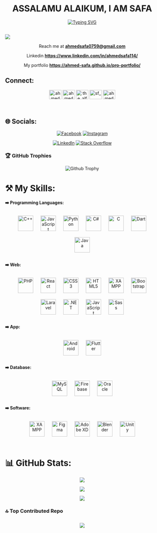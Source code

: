 <h1 align="center">ASSALAMU ALAIKUM, I AM SAFA</h1>
<div align="center">
<a href="https://git.io/typing-svg"><img src="https://readme-typing-svg.demolab.com?font=Fira+Code&weight=500&size=18&pause=1000&color=6C1599&center=true&vCenter=true&random=false&width=435&lines=An+Engineer%2C+A+Programmer;A+Learner%2C+A+Problem+Solver" alt="Typing SVG" /></a>
</div>

<br/>

[![](https://visitcount.itsvg.in/api?id=ahmed-safa&icon=9&color=5)](https://visitcount.itsvg.in)

<div align = "center">

Reach me at **ahmedsafa0759@gmail.com**
 
Linkedin **https://www.linkedin.com/in/ahmedsafa114/** 

My portfolio **https://ahmed-safa.github.io/pro-portfolio/**

</div>    

## Connect:

<p align="center">
<a href="https://www.linkedin.com/in/ahmedsafa114/" target="_blank"><img align="center" src="https://raw.githubusercontent.com/rahuldkjain/github-profile-readme-generator/master/src/images/icons/Social/linked-in-alt.svg" alt="ahmed nut e safa" height="30" width="40" /></a>
<a href="https://www.kaggle.com/ahmednuresafa" target="_blank"><img align="center" src="https://raw.githubusercontent.com/rahuldkjain/github-profile-readme-generator/master/src/images/icons/Social/kaggle.svg" alt="ahmed nur e safa" height="30" width="40" /></a>
<a href="https://www.codechef.com/users/the_alfa_14" target="_blank"><img align="center" src="https://cdn.jsdelivr.net/npm/simple-icons@3.1.0/icons/codechef.svg" alt="the_alfa_14" height="30" width="40" /></a>
<a href="https://codeforces.com/profile/SF___" target="_blank"><img align="center" src="https://raw.githubusercontent.com/rahuldkjain/github-profile-readme-generator/master/src/images/icons/Social/codeforces.svg" alt="sf__" height="30" width="40" /></a>
<a href="https://leetcode.com/u/Ahmed_Nur_E_Safa/" target="_blank"><img align="center" src="https://raw.githubusercontent.com/rahuldkjain/github-profile-readme-generator/master/src/images/icons/Social/leet-code.svg" alt="ahmed nur e safa" height="30" width="40" /></a>
</p>

<br/>


## 🌐 Socials:

<div align = "center">
 
[![Facebook](https://img.shields.io/badge/Facebook-%231877F2.svg?logo=Facebook&logoColor=white)](https://www.facebook.com/profile.php?id=100079941048298&mibextid=ZbWKwL) [![Instagram](https://img.shields.io/badge/Instagram-%23E4405F.svg?logo=Instagram&logoColor=white)](https://www.instagram.com/ahmed__s_f_?fbclid=IwAR2sMdf3Orvj15zshGxB-TQ29lQFf3NHX4flezwrJTwC8xyen-aGYhaM29s) 

[![LinkedIn](https://img.shields.io/badge/LinkedIn-%230077B5.svg?logo=linkedin&logoColor=white)](https://www.linkedin.com/in/ahmedsafa114/) [![Stack Overflow](https://img.shields.io/badge/-Stackoverflow-FE7A16?logo=stack-overflow&logoColor=white)](https://stackoverflow.com/users/22310673/ahmed-ne-safa)

</div>

### 🏆 GitHub Trophies

<div align = "center">

![Github Trophy](https://github-profile-trophy.vercel.app/?username=ahmed-safa&theme=discord&row=1&column=7)

</div>


# ⚒️ My Skills:

#### ➡️ Programming Languages:

<div align="center">  
<a href="https://www.cplusplus.com/" target="_blank"><img style="margin: 10px" src="https://profilinator.rishav.dev/skills-assets/cplusplus-original.svg" alt="C++" height="50" /></a>  
<a href="https://www.javascript.com/" target="_blank"><img style="margin: 10px" src="https://profilinator.rishav.dev/skills-assets/javascript-original.svg" alt="JavaScript" height="50" /></a>  
<a href="https://www.python.org/" target="_blank"><img style="margin: 10px" src="https://profilinator.rishav.dev/skills-assets/python-original.svg" alt="Python" height="50" /></a>  
<a href="https://docs.microsoft.com/en-us/dotnet/csharp/" target="_blank"><img style="margin: 10px" src="https://profilinator.rishav.dev/skills-assets/csharp-original.svg" alt="C#" height="50" /></a>  
<a href="https://www.cprogramming.com/" target="_blank"><img style="margin: 10px" src="https://profilinator.rishav.dev/skills-assets/c-original.svg" alt="C" height="50" /></a>  
<a href="https://dart.dev/" target="_blank"><img style="margin: 10px" src="https://profilinator.rishav.dev/skills-assets/dartlang-icon.svg" alt="Dart" height="50" /></a>  
<a href="https://www.java.com/" target="_blank"><img style="margin: 10px" src="https://profilinator.rishav.dev/skills-assets/java-original-wordmark.svg" alt="Java" height="50" /></a>  
</div>  

#### ➡️ Web:

<div align="center">  
<a href="https://www.php.net/" target="_blank"><img style="margin: 10px" src="https://profilinator.rishav.dev/skills-assets/php-original.svg" alt="PHP" height="50" /></a>  
<a href="https://reactjs.org/" target="_blank"><img style="margin: 10px" src="https://profilinator.rishav.dev/skills-assets/react-original-wordmark.svg" alt="React" height="50" /></a>  
<a href="https://www.w3schools.com/css/" target="_blank"><img style="margin: 10px" src="https://profilinator.rishav.dev/skills-assets/css3-original-wordmark.svg" alt="CSS3" height="50" /></a>  
<a href="https://en.wikipedia.org/wiki/HTML5" target="_blank"><img style="margin: 10px" src="https://profilinator.rishav.dev/skills-assets/html5-original-wordmark.svg" alt="HTML5" height="50" /></a>  
<a href="https://www.apachefriends.org/" target="_blank"><img style="margin: 10px" src="https://profilinator.rishav.dev/skills-assets/xampp.png" alt="XAMPP" height="50" /></a>  
<a href="https://getbootstrap.com/docs/3.4/javascript/" target="_blank"><img style="margin: 10px" src="https://profilinator.rishav.dev/skills-assets/bootstrap-plain.svg" alt="Bootstrap" height="50" /></a>  
<a href="https://laravel.com/" target="_blank"><img style="margin: 10px" src="https://profilinator.rishav.dev/skills-assets/laravel-plain-wordmark.svg" alt="Laravel" height="50" /></a>  
<a href="https://dotnet.microsoft.com/download/dotnet-framework" target="_blank"><img style="margin: 10px" src="https://profilinator.rishav.dev/skills-assets/dot-net-original-wordmark.svg" alt=".NET" height="50" /></a>  
<a href="https://www.javascript.com/" target="_blank"><img style="margin: 10px" src="https://profilinator.rishav.dev/skills-assets/javascript-original.svg" alt="JavaScript" height="50" /></a>  
<a href="https://sass-lang.com/" target="_blank"><img style="margin: 10px" src="https://profilinator.rishav.dev/skills-assets/sass-original.svg" alt="Sass" height="50" /></a>  
</div>

#### ➡️ App:

<div align="center">  
<a href="https://www.android.com/intl/en_in/" target="_blank"><img style="margin: 10px" src="https://profilinator.rishav.dev/skills-assets/android-original-wordmark.svg" alt="Android" height="50" /></a>  
<a href="https://flutter.dev/" target="_blank"><img style="margin: 10px" src="https://profilinator.rishav.dev/skills-assets/flutterio-icon.svg" alt="Flutter" height="50" /></a>  
</div>

#### ➡️ Database:

<div align="center">  
<a href="https://www.mysql.com/" target="_blank"><img style="margin: 10px" src="https://profilinator.rishav.dev/skills-assets/mysql-original-wordmark.svg" alt="MySQL" height="50" /></a>  
<a href="https://firebase.google.com/" target="_blank"><img style="margin: 10px" src="https://profilinator.rishav.dev/skills-assets/firebase.png" alt="Firebase" height="50" /></a>  
<a href="https://www.oracle.com/in/index.html" target="_blank"><img style="margin: 10px" src="https://profilinator.rishav.dev/skills-assets/oracle-original.svg" alt="Oracle" height="50" /></a>  
</div>

#### ➡️ Software:

<div align="center">  
<a href="https://www.apachefriends.org/" target="_blank"><img style="margin: 10px" src="https://profilinator.rishav.dev/skills-assets/xampp.png" alt="XAMPP" height="50" /></a>  
<a href="https://www.figma.com/" target="_blank"><img style="margin: 10px" src="https://profilinator.rishav.dev/skills-assets/figma-icon.svg" alt="Figma" height="50" /></a>  
<a href="https://www.adobe.com/in/products/xd.html" target="_blank"><img style="margin: 10px" src="https://profilinator.rishav.dev/skills-assets/adobexd.png" alt="Adobe XD" height="50" /></a>  
<a href="https://www.blender.org/" target="_blank"><img style="margin: 10px" src="https://profilinator.rishav.dev/skills-assets/blender_community_badge_white.svg" alt="Blender" height="50" /></a>  
<a href="https://unity.com/" target="_blank"><img style="margin: 10px" src="https://profilinator.rishav.dev/skills-assets/unity.png" alt="Unity" height="50" /></a>  
</div>
<br/>

# 📊 GitHub Stats:

<div align="center">

![](https://github-readme-stats.vercel.app/api?username=ahmed-safa&theme=radical&hide_border=false&include_all_commits=false&count_private=false)<br/>
 
</div>

<div align="center">
 
![](https://github-readme-streak-stats.herokuapp.com/?user=ahmed-safa&theme=radical&hide_border=false)<br/>

</div>
<div align="center">
 
![](https://github-readme-stats.vercel.app/api/top-langs/?username=ahmed-safa&theme=radical&hide_border=false&include_all_commits=false&count_private=false&layout=compact)

</div>

### 🔝 Top Contributed Repo

<div align="center">

![](https://github-contributor-stats.vercel.app/api?username=ahmed-safa&limit=5&theme=dracula&combine_all_yearly_contributions=true)
---

</div>
